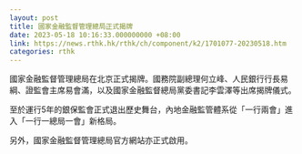 ```yaml
---
layout: post
title: 國家金融監督管理總局正式揭牌
date: 2023-05-18 10:16:33.000000000 +08:00
link: https://news.rthk.hk/rthk/ch/component/k2/1701077-20230518.htm
categories: rthk
---
```


國家金融監督管理總局在北京正式揭牌。國務院副總理何立峰、人民銀行行長易綱、證監會主席易會滿，以及國家金融監督總局黨委書記李雲澤等出席揭牌儀式。

至於運行5年的銀保監會正式退出歷史舞台，內地金融監管體系從「一行兩會」進入「一行一總局一會」新格局。

另外，國家金融監督管理總局官方網站亦正式啟用。
